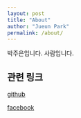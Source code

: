```yaml
---
layout: post
title: "About"
author: "Jueun Park"
permalink: /about/
---
```




박주은입니다. 사람입니다.



## 관련 링크

[github](https://github.com/Jueun-Park)

[facebook](www.facebook.com/elpion19)
